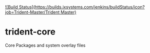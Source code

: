 [![Build Status](https://builds.ixsystems.com/jenkins/buildStatus/icon?job=Trident-Master/Trident Master)](https://builds.ixsystems.com/jenkins/job/Trident-Master/job/Trident%20Master/)

# trident-core
Core Packages and system overlay files
